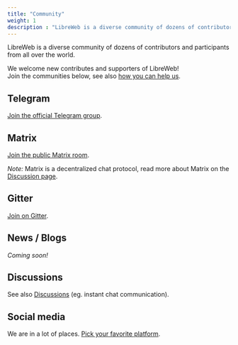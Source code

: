 ```yaml
---
title: "Community"
weight: 1
description : "LibreWeb is a diverse community of dozens of contributors and participants from all over the world!"
---
```


LibreWeb is a diverse community of dozens of contributors and participants from all over the world.

We welcome new contributes and supporters of LibreWeb!  
Join the communities below, see also [how you can help us](/faq/#how-can-i-contribute).

<!-- ## Forums -->

## Telegram

[Join the official Telegram group](https://t.me/libreweb "External link").

## Matrix

[Join the public Matrix room](https://matrix.to/#/#libreweb:melroy.org?via=melroy.org "External link").

*Note:* Matrix is a decentralized chat protocol, read more about Matrix on the [Discussion page](/community/discussions/#matrix).

## Gitter

[Join on Gitter](https://gitter.im/LibreWeb/Browser "External link").

## News / Blogs

*Coming soon!*

## Discussions

See also [Discussions](/community/discussions) (eg. instant chat communication).

## Social media

We are in a lot of places. [Pick your favorite platform](/community/social-media).
